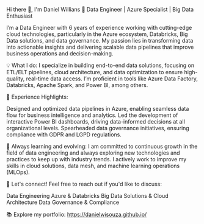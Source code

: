 Hi there 👋, I'm Daniel Willians
🔹 Data Engineer | Azure Specialist | Big Data Enthusiast

I’m a Data Engineer with 6 years of experience working with cutting-edge cloud technologies, particularly in the Azure ecosystem, Databricks, Big Data solutions, and data governance. My passion lies in transforming data into actionable insights and delivering scalable data pipelines that improve business operations and decision-making.

💡 What I do:
I specialize in building end-to-end data solutions, focusing on ETL/ELT pipelines, cloud architecture, and data optimization to ensure high-quality, real-time data access. I’m proficient in tools like Azure Data Factory, Databricks, Apache Spark, and Power BI, among others.

🚀 Experience Highlights:

Designed and optimized data pipelines in Azure, enabling seamless data flow for business intelligence and analytics.
Led the development of interactive Power BI dashboards, driving data-informed decisions at all organizational levels.
Spearheaded data governance initiatives, ensuring compliance with GDPR and LGPD regulations.

🌱 Always learning and evolving:
I am committed to continuous growth in the field of data engineering and always exploring new technologies and practices to keep up with industry trends. I actively work to improve my skills in cloud solutions, data mesh, and machine learning operations (MLOps).

💬 Let's connect!
Feel free to reach out if you'd like to discuss:

Data Engineering
Azure & Databricks
Big Data Solutions & Cloud Architecture
Data Governance & Compliance

📚 Explore my portfolio:
https://danielwisouza.github.io/
